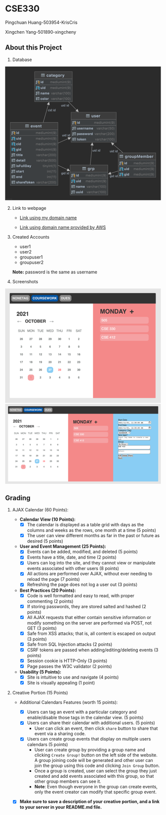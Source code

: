 # CSE330

Pingchuan Huang-503954-KrisCris

Xingchen Yang-501890-xingcheny

## About this Project

1. Database

  ![Database UML](DB.png)

2. Link to webpage

    - [Link using my domain name](http://ec2.connlost.online/~connlost/module5-group-503954/view/cal.html)

    - [Link using domain name provided by AWS](http://ec2.connlost.online/~connlost/module5-group-503954/view/cal.html)

3. Created Accounts

    - user1
    - user2
    - groupuser1
    - groupuser2 
  
    **Note:** password is the same as username

4. Screenshots

  ![1](img1.png)
  ![2](img2.png)

## Grading

1. AJAX Calendar (60 Points):

   - **Calendar View (10 Points):**
     - [x] The calendar is displayed as a table grid with days as the columns and weeks as the rows, one month at a time (5 points)
     - [x] The user can view different months as far in the past or future as desired (5 points)
   - **User and Event Management (25 Points):**
     - [x] Events can be added, modified, and deleted (5 points)
     - [x] Events have a title, date, and time (2 points)
     - [x] Users can log into the site, and they cannot view or manipulate events associated with other users (8 points)
     - [x] All actions are performed over AJAX, without ever needing to reload the page (7 points)
     - [x] Refreshing the page does not log a user out (3 points)
   - **Best Practices (20 Points):**
     - [x] Code is well formatted and easy to read, with proper commenting (2 points)
     - [x] If storing passwords, they are stored salted and hashed (2 points)
     - [x] All AJAX requests that either contain sensitive information or modify something on the server are performed via POST, not GET (3 points)
     - [x] Safe from XSS attacks; that is, all content is escaped on output (3 points)
     - [x] Safe from SQL Injection attacks (2 points)
     - [x] CSRF tokens are passed when adding/editing/deleting events (3 points)
     - [x] Session cookie is HTTP-Only (3 points)
     - [x] Page passes the W3C validator (2 points)
   - **Usability (5 Points):**
     - [x] Site is intuitive to use and navigate (4 points)
     - [x] Site is visually appealing (1 point)

2. Creative Portion (15 Points)

   - Additional Calendars Features (worth 15 points):

     - [x] Users can tag an event with a particular category and enable/disable those tags in the calendar view. (5 points)
     - [x] Users can share their calendar with additional users. (5 points)
       - User can click an event, then click `share` button to share that event via a sharing code.
     - [x] Users can create group events that display on multiple users calendars (5 points)
       - User can create group by providing a group name and clicking `Create Group!` button on the left side of the website. A group joining code will be generated and other user can join the group using this code and clicking `Join Group` button.
       - Once a group is created, user can select the group they just created and add events associated with this group, so that other group members can see it.
       - **Note**: Even though everyone in the group can create events, only the event creator can modify that specific group event.

   - [x] **Make sure to save a description of your creative portion, and a link to your server in your README.md file.**

